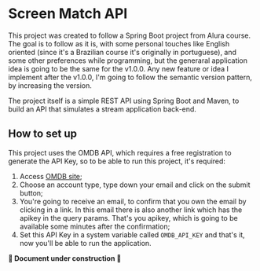 # Screen Match API

This project was created to follow a Spring Boot project from Alura course. The goal is to follow as it is, with some
personal touches like English oriented (since it's a Brazilian course it's originally in portuguese), and some other
preferences while programming, but the generaral application idea is going to be the same for the v1.0.0. Any new
feature or idea I implement after the v1.0.0, I'm going to follow the semantic version pattern, by increasing the
version.

The project itself is a simple REST API using Spring Boot and Maven, to build an API that simulates a stream application
back-end.

## How to set up

This project uses the OMDB API, which requires a free registration to generate the API Key, so to be able to run this
project, it's required:

1. Access [OMDB site](https://www.omdbapi.com/apikey.aspx);
2. Choose an account type, type down your email and click on the submit button;
3. You're going to receive an email, to confirm that you own the email by clicking in a link. In this email there is
    also another link which has the apikey in the query params. That's you apikey, which is going to be available some
    minutes after the confirmation;
4. Set this API Key in a system variable called `OMDB_API_KEY` and that's it, now you'll be able to run the application.

**🚧 Document under construction 🚧**
